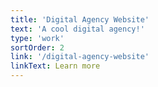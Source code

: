 ```yaml
---
title: 'Digital Agency Website'
text: 'A cool digital agency!'
type: 'work'
sortOrder: 2
link: '/digital-agency-website'
linkText: Learn more
---
```

